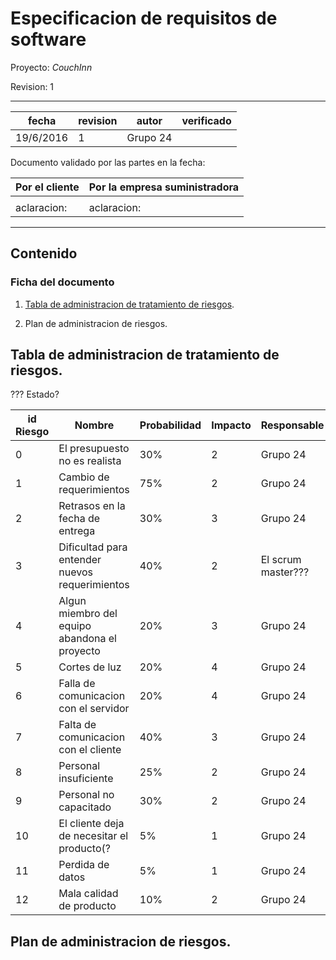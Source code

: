 # Especificacion de requisitos de software


Proyecto: *CouchInn*


Revision: 1


---

| fecha | revision | autor | verificado |
| --- | --- | --- | --- |
| 19/6/2016 | 1 | Grupo 24 |


Documento validado por las partes en la fecha:

| Por el cliente | Por la empresa suministradora |
| --- | --- |
|     |     |
|aclaracion: | aclaracion: |

---

## Contenido

### Ficha del documento

1. [Tabla de administracion de tratamiento de riesgos](#tabla-de-administracion-de-tratamientos-de-riesgos).


2. Plan de administracion de riesgos.


## Tabla de administracion de tratamiento de riesgos.

??? Estado?

| id Riesgo | Nombre                            | Probabilidad | Impacto | Responsable | Estado |
| ---       | ---                               | ---          | ---     | ---         | ---    |
| 0         | El presupuesto no es realista     | 30%          | 2       | Grupo 24    |        |
| 1         | Cambio de requerimientos          | 75%          | 2       | Grupo 24    |        |
| 2         | Retrasos en la fecha de entrega   | 30%          | 3       | Grupo 24    |        |
| 3         | Dificultad para entender nuevos requerimientos | 40% | 2 | El scrum master??? |     |
| 4         | Algun miembro del equipo abandona el proyecto | 20% | 3 | Grupo 24 | |
| 5         | Cortes de luz                     | 20%          | 4       | Grupo 24     |       |
| 6         | Falla de comunicacion con el servidor| 20%       | 4       | Grupo 24     |       |
| 7         | Falta de comunicacion con el cliente | 40%       | 3       | Grupo 24     |       |
| 8         | Personal insuficiente                | 25%       | 2       | Grupo 24     |       |
| 9         | Personal no capacitado               | 30%       | 2       | Grupo 24     |       |
| 10        | El cliente deja de necesitar el producto(?| 5%  | 1       | Grupo 24      |       |
| 11        | Perdida de datos                     | 5%       | 1       | Grupo 24      |       |
| 12        | Mala calidad de producto             | 10%      | 2       | Grupo 24      |       |


## Plan de administracion de riesgos.

